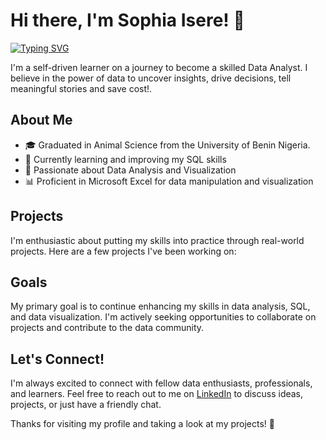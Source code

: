 # Hi there, I'm Sophia Isere! 👋

[![Typing SVG](https://readme-typing-svg.demolab.com?font=Fira+Code&pause=1000&color=2EC610&width=435&lines=welcome+to+my+Github+profile!!;I+hope+you+stick+around.%F0%9F%98%8A)](https://git.io/typing-svg)

I'm a self-driven learner on a journey to become a skilled Data Analyst. I believe in the power of data to uncover insights, drive decisions, tell meaningful stories and save cost!.

## About Me

- 🎓 Graduated in Animal Science from the University of Benin Nigeria.
- 🌱 Currently learning and improving my SQL skills
- 💼 Passionate about Data Analysis and Visualization
- 📊 Proficient in Microsoft Excel for data manipulation and visualization

## Projects

I'm enthusiastic about putting my skills into practice through real-world projects. Here are a few projects I've been working on:

  
## Goals

My primary goal is to continue enhancing my skills in data analysis, SQL, and data visualization. I'm actively seeking opportunities to collaborate on projects and contribute to the data community.

## Let's Connect!

I'm always excited to connect with fellow data enthusiasts, professionals, and learners. Feel free to reach out to me on [LinkedIn](www.linkedin.com/in/sophia-isere) to discuss ideas, projects, or just have a friendly chat.

Thanks for visiting my profile and taking a look at my projects! 🚀
<!---
SophiaIsere/SophiaIsere is a ✨ special ✨ repository because its `README.md` (this file) appears on your GitHub profile.
You can click the Preview link to take a look at your changes.
--->
